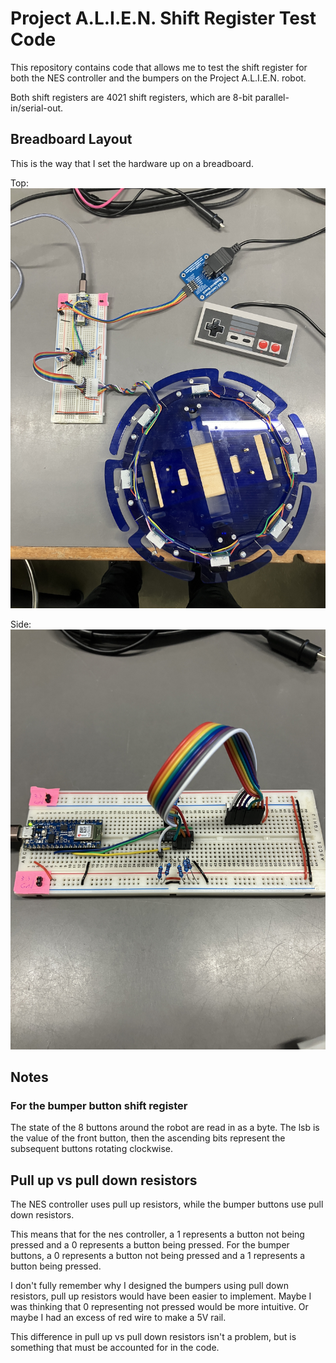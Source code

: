 # Project A.L.I.E.N. Shift Register Test Code

<!-- Harry Boyd - 31/07/2024 - github.com/hboyd255 -->

This repository contains code that allows me to test the shift register for both
the NES controller and the bumpers on the Project A.L.I.E.N. robot.

Both shift registers are 4021 shift registers, which are 8-bit
parallel-in/serial-out.

## Breadboard Layout

This is the way that I set the hardware up on a breadboard.

Top: ![Breadboard from above](/photos/BreadboardTop.jpg)

Side: ![Breadboard from the side](/photos/BreadboardSide.jpg)

## Notes

### For the bumper button shift register

The state of the 8 buttons around the robot are read in as a byte. The lsb is
the value of the front button, then the ascending bits represent the subsequent
buttons rotating clockwise.

## Pull up vs pull down resistors

The NES controller uses pull up resistors, while the bumper buttons use pull
down resistors.

This means that for the nes controller, a 1 represents a button not being
pressed and a 0 represents a button being pressed. For the bumper buttons, a 0
represents a button not being pressed and a 1 represents a button being pressed.

I don't fully remember why I designed the bumpers using pull down resistors,
pull up resistors would have been easier to implement. Maybe I was thinking that
0 representing not pressed would be more intuitive. Or maybe I had an excess of
red wire to make a 5V rail.

This difference in pull up vs pull down resistors isn't a problem, but is
something that must be accounted for in the code.
